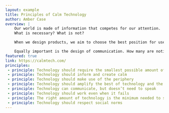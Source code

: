```yaml
---
layout: example
title: Principles of Calm Technology
author: Amber Case
overview: |
    Our world is made of information that competes for our attention.
    What is necessary? What is not?

    When we design products, we aim to choose the best position for user interface components, placing the most important ones in the most accessible places on the screen.

    Equally important is the design of communication. How many are notifications are necessary? How and when should they be displayed? To answer this, we can be inspired by the principles of calm technology.
featured: true
link: https://calmtech.com/
principles:
 - principle: Technology should require the smallest possible amount of attention
 - principle: Technology should inform and create calm
 - principle: Technology should make use of the periphery
 - principle: Technology should amplify the best of technology and the best of humanity
 - principle: Technology can communicate, but doesn’t need to speak
 - principle: Technology should work even when it fails
 - principle: The right amount of technology is the minimum needed to solve the problem
 - principle: Technology should respect social norms
---
```

